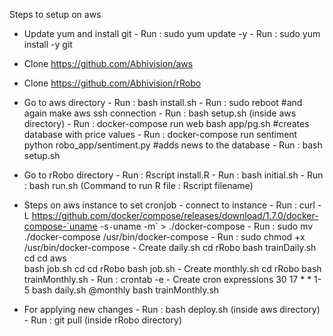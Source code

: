 Steps to setup on aws

- Update yum and install git
      - Run : sudo yum update -y
      - Run : sudo yum install -y git
        
- Clone https://github.com/Abhivision/aws

- Clone https://github.com/Abhivision/rRobo

- Go to aws directory
      - Run : bash install.sh
      - Run : sudo reboot #and again make aws ssh connection
      - Run : bash setup.sh (inside aws directory)
      - Run : docker-compose run web bash app/pg.sh #creates database with price values
      - Run : docker-compose run sentiment  python robo_app/sentiment.py #adds news to the database 
      - Run : bash setup.sh

- Go to rRobo directory 
      - Run : Rscript install.R
      - Run : bash initial.sh
      - Run : bash run.sh 
  (Command to run R file : Rscript filename)

- Steps on aws instance to set cronjob
      - connect to instance
      - Run : curl -L https://github.com/docker/compose/releases/download/1.7.0/docker-compose-`uname -s`-`uname -m` >        ./docker-compose
      - Run : sudo mv ./docker-compose /usr/bin/docker-compose
      - Run : sudo chmod +x /usr/bin/docker-compose
      - Create daily.sh 
            cd rRobo
            bash trainDaily.sh
            cd
            cd aws      
            bash job.sh
            cd
            cd rRobo
            bash job.sh
       - Create monthly.sh
            cd rRobo
            bash trainMonthly.sh
       - Run : crontab -e
       - Create cron expressions
            30 17 * * 1-5 bash daily.sh
            @monthly bash trainMonthly.sh
            
- For applying new changes
      - Run : bash deploy.sh (inside aws directory)
      - Run : git pull (inside rRobo directory)


